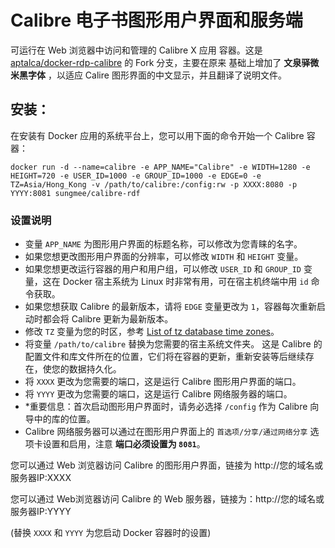 # Calibre 电子书图形用户界面和服务端

可运行在 Web 浏览器中访问和管理的 Calibre X 应用 容器。这是 [aptalca/docker-rdp-calibre](https://github.com/aptalca/docker-rdp-calibre) 的 Fork 分支，主要在原来 基础上增加了 **文泉驿微米黑字体** ，以适应 Calire 图形界面的中文显示，并且翻译了说明文件。

## 安装：

在安装有 Docker 应用的系统平台上，您可以用下面的命令开始一个 Calibre 容器：

```shell
docker run -d --name=calibre -e APP_NAME="Calibre" -e WIDTH=1280 -e HEIGHT=720 -e USER_ID=1000 -e GROUP_ID=1000 -e EDGE=0 -e TZ=Asia/Hong_Kong -v /path/to/calibre:/config:rw -p XXXX:8080 -p YYYY:8081 sungmee/calibre-rdf
```

### 设置说明
- 变量 `APP_NAME` 为图形用户界面的标题名称，可以修改为您青睐的名字。
- 如果您想更改图形用户界面的分辨率，可以修改 `WIDTH` 和 `HEIGHT` 变量。
- 如果您想更改运行容器的用户和用户组，可以修改 `USER_ID` 和 `GROUP_ID` 变量，这在 Docker 宿主系统为 Linux 时非常有用，可在宿主机终端中用 `id` 命令获取。
- 如果您想获取 Calibre 的最新版本，请将 `EDGE` 变量更改为 `1`，容器每次重新启动时都会将 Calibre 更新为最新版本。
- 修改 `TZ` 变量为您的时区，参考 [List of tz database time zones](https://en.wikipedia.org/wiki/List_of_tz_database_time_zones)。
- 将变量 `/path/to/calibre` 替换为您需要的宿主系统文件夹。 这是 Calibre 的配置文件和库文件所在的位置，它们将在容器的更新，重新安装等后继续存在，使您的数据持久化。
- 将 `XXXX` 更改为您需要的端口，这是运行 Calibre 图形用户界面的端口。
- 将 `YYYY` 更改为您需要的端口，这是运行 Calibre 网络服务器的端口。
- *重要信息：首次启动图形用户界面时，请务必选择 `/config` 作为 Calibre 向导中的库的位置。
- Calibre 网络服务器可以通过在图形用户界面上的 `首选项/分享/通过网络分享` 选项卡设置和启用，注意 **端口必须设置为 `8081`**。

您可以通过 Web 浏览器访问 Calibre 的图形用户界面，链接为 http://您的域名或服务器IP:XXXX

您可以通过 Web浏览器访问 Calibre 的 Web 服务器，链接为：http://您的域名或服务器IP:YYYY

(替换 `XXXX` 和 `YYYY` 为您启动 Docker 容器时的设置)
